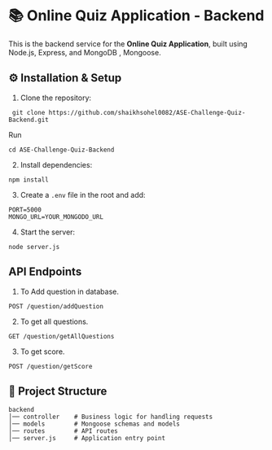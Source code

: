 # 📚 Online Quiz Application - Backend
This is the backend service for the **Online Quiz Application**, built using Node.js, Express, and MongoDB , Mongoose.  

## ⚙️ Installation & Setup
1. Clone the repository: 
```
 git clone https://github.com/shaikhsohel0082/ASE-Challenge-Quiz-Backend.git

```
Run
```
cd ASE-Challenge-Quiz-Backend
```

2. Install dependencies:
```
npm install
```
3. Create a `.env` file in the root and add:
```
PORT=5000
MONGO_URL=YOUR_MONGODO_URL
```
4. Start the server:
```
node server.js
```

## API Endpoints

1. To Add question in database.
```
POST /question/addQuestion
```
2. To get all questions.
```
GET /question/getAllQuestions
```
3. To get score.
```
POST /question/getScore
```

## 📂 Project Structure
```
backend
│── controller    # Business logic for handling requests
│── models        # Mongoose schemas and models
│── routes        # API routes
│── server.js     # Application entry point
```


